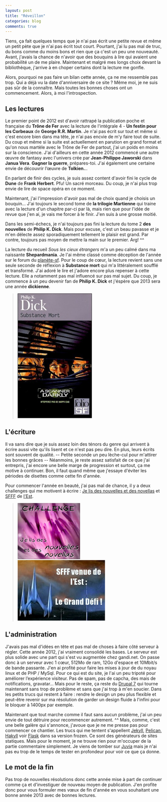 ```yaml
---
layout: post
title: "Réveillon"
categories: blog
comments: true
---
```


Tiens, ça fait quelques temps que je n'ai pas écrit une petite revue et même un petit pète que je n'ai pas écrit tout court. Pourtant, j'ai lu pas mal de truc, du bons comme du moins bons et rien que ça c'est un peu une nouveauté. Avant, j'avais la chance de n'avoir que des bouquins à lire qui avaient une probabilité un de me plaire. Maintenant et malgré mes longs choix devant la bibliothèque, j'arrive à en choper certains dont la lecture me gonfle. 

Alors, pourquoi ne pas faire un bilan cette année, ça ne me ressemble pas trop. Qui a déjà vu la date d'anniversaire de ce site ? Même moi, je ne suis pas sûr de la connaître. Mais toutes les bonnes choses ont un commencement. Alors, à moi l'introspection.


## Les lectures

Le premier point de 2012 est d'avoir rattrapé la publication poche et française du **Trône de Fer** avec la lecture de l'intégrale 4 - **Un festin pour les Corbeaux** de **George R.R. Martin**. Je n'ai pas écrit sur tout et même si c'est encore bien dans ma tête, je n'ai pas encvie de m'y faire tout de suite. Du coup et même si la suite est actuellement en parution en grand format et qu'on nous martèle avec le Trône de Fer de partout, j'ai un poids en moins sur la conscience. J'ai d'ailleurs en cette année 2012 commencé une autre œuvre de fantasy avec l'univers crée par **Jean-Philippe Jaworski** dans **Janua Vera**. **Gagner la guerre**, prépares-toi. J'ai également une certaine envie de découvrir l’œuvre de **Tolkien.**.. 

En parlant de finir des cycles, je suis assez content d'avoir fini le cycle de **Dune** de **Frank Herbert**. Pfu! Un sacré morceau. Du coup, je n'ai plus trop envie de lire de space opéra en ce moment. 

Maintenant, j'ai l'impression d'avoir pas mal de choix quand je choisis un bouquin... J'ai toujours le second tome de **la trilogie Martienne** qui traine avec la lecture d'un chapitre par-ci par là, mais rien que pour l'idée de revue que j'en ai, je vais me forcer à le finir. J'en suis à une grosse moitié. 

Dans les semi-échecs, je n'ai toujours pas fini la lecture du tome 2 **des nouvelles** de **Philip K. Dick**. Mais pour excuse, c'est un beau pavasse et je m'en délecte assez sporadiquement tellement le plaisir est grand. Par contre, toujours pas moyen de mettre la main sur le premier. Arg! ^^ 

La lecture du recueil *Sous les cieux étrangers* m'a un peu calmé dans ma naissante **Shepardmania**. Je l'ai même classé comme déception de l'année sur le forum du [planète-sf](http://wwww.planete-sf.org). Pour le coup de cœur, la lecture revient sans une seule seconde de réflexion à **Substance mort** qui m'a littéralement soufflé et transformé. J'ai adoré le lire et j'adore encore plus repenser à cette lecture. Elle a notamment pas mal influencé sur pas mal sujet. Du coup, je commence à un peu devenir fan de **Philip K. Dick** et j'éspère que 2013 sera une année **dickienne**. 


> ![FolioSF](https://github.com/homeostasie/bouquins/raw/master/_pics/lv/dick_philip-kindred/sm-1.jpg)


## L'écriture

Il va sans dire que je suis assez loin des ténors du genre qui arrivent à écrire aussi vite qu'ils lisent et ce n'est pas peu dire. En plus, leurs écrits sont souvent de qualité. -- Petite seconde un peu lèche-cul pour m'attirer les bonnes grâces -- Néanmoins, je reste assez satisfait de ce que j'ai entrepris, j'ai encore une belle marge de progression et surtout, ça me motive à continuer. Bon, il faut quand même que j'essaye d'éviter les périodes de disettes comme cette fin d'année. 
	
Pour commencer l'année en beauté, j'ai pas mal de chance, il y a deux challenges qui me motivent à écrire : [Je lis des nouvelles et des novellas](http://unpapillondanslalune.blogspot.ch/2012/11/challenge-lancement-du-challenge-je-lis.html) et [SFFF](http://russkayafantastika.hautetfort.com/archive/2012/11/15/sfff-venue-de-l-est-le-grand-defi.html) de [l'Est](http://www.traqueur-stellaire.net/2012/11/defi-blogs-sfff-est/).

> ![Nouvelles](https://github.com/homeostasie/bouquins/raw/master/_pics/blog/2013/nouvelles.jpg) ![No more Russian - cod](https://github.com/homeostasie/bouquins/raw/master/_pics/blog/2013/SFFF-est.jpg)

## L'administration

J'avais pas mal d'idées en tête et pas mal de choses à faire côté serveur à régler. Cette année 2012, j'ai vraiment consolidé les bases. Le serveur est plus solide avec une part qui s'est vu augmentée chez gandi.net. On passe donc à un serveur avec 1 cœur, 512Mo de ram, 12Go d'espace et 10Mbit/s de bande passante. J'en ai profité pour faire les mises à jour de du noyau linux et de PHP / MySql. Pour ce qui est du site, je l'ai un peu tripoté pour améliorer l’expérience visiteur. Pas de spam, pas de capcha, des mais de notifications, gravatar... Mais pour le reste, ça reste du [Drupal 7](http://drupal.org/) qui tourne maintenant sans trop de problème et sans que j'ai trop à m'en soucier. Dans les petits trucs qui restent à faire : rendre le design un peu plus flexible et peut-être revenir sur ma résolution de garder un design fluide à l'infini pour le bloquer à 1400px par exemple. 
	
Maintenant que tout marche comme il faut sans aucun problème, j'ai un peu envie de tout détruire pour recommencer autrement. ^^ Mais, comme, c'est une belle galère qui s'annonce, j'avoue que je ne me presse pas pour commencer ce chantier. Les trucs qui me tentent s'appellent [Jekyll](https://github.com/mojombo/jekyll), [Pelican](http://docs.getpelican.com/en/3.1.1/), [Hakyll](http://jaspervdj.be/hakyll/) voir [Flask](http://flask.pocoo.org/) dans sa version frozen. Ce sont des générateurs de sites statiques. Mais pour le moment, je ne trouve rien pour m'occuper de la partie commentaire simplement. Je viens de tomber sur [Juvia](https://github.com/phusion/juvia) mais je n'ai pas eu trop de le temps de tester en profondeur pour voir ce que ça donne.


## Le mot de la fin

Pas trop de nouvelles résolutions donc cette année mise à part de continuer comme ça et d'investiguer de nouveau moyen de publication. J'en profite donc pour vous formuler mes vœux de fin d'année en vous souhaitant une bonne année 2013 avec de bonnes lectures.
